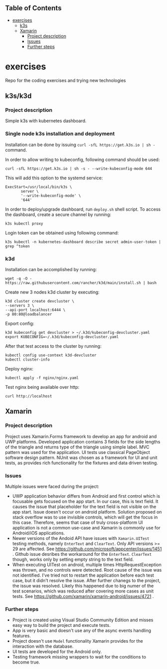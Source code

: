 ## Table of Contents
* [exercises](#exercises)
    * [k3s](#k3s)
    * [Xamarin](#xamarin)
        * [Project description](#project-description)
        * [Issues](#issues)
        * [Further steps](#further-steps)

# exercises
Repo for the coding exercises and trying new technologies

## k3s/k3d
### Project description
Simple k3s with kubernetes dashboard.

### Single node k3s installation and deployment
Installation can be done by issuing `curl -sfL https://get.k3s.io | sh -` command.

In order to allow writing to kubeconfig, following command should be used:
```
curl -sfL https://get.k3s.io | sh -s - --write-kubeconfig-mode 644
```
This will add this option to the systemd service:
```
ExecStart=/usr/local/bin/k3s \
       server \
       '--write-kubeconfig-mode' \
       '644'
 ```

In order to deploy/upgrade dashboard, run `deploy.sh` shell script.
To access the dashboard, create a secure channel by running:
```
k3s kubectl proxy
```

Login token can be obtained using following command:
```
k3s kubectl -n kubernetes-dashboard describe secret admin-user-token | grep ^token
```

### k3d

Installation can be accomplished by running:
```
wget -q -O - https://raw.githubusercontent.com/rancher/k3d/main/install.sh | bash
```

Create new 3 nodes k3d cluster by executing:
```
k3d cluster create devcluster \
--servers 3 \
--api-port localhost:6444 \
-p 80:80@loadbalancer
```

Export config:
```
k3d kubeconfig get devcluster > ~/.k3d/kubeconfig-devcluster.yaml
export KUBECONFIG=~/.k3d/kubeconfig-devcluster.yaml
```

After that test access to the cluster by running:
```
kubectl config use-context k3d-devcluster
kubectl cluster-info
```

Deploy nginx:
```
kubectl apply -f nginx/nginx.yaml
```

Test nginx being available over http:
```
curl http://localhost
```

## Xamarin
### Project description
Project uses Xamarin.Forms framework to develop an app for android and UWP platforms.
Developed application contains 3 fields for the side lengths of the triangle and returns
type of the triangle using simple label.
MVC pattern was used for the application. UI tests use classical PageObject software
design pattern.
NUnit was chosen as a framework for UI and unit tests, as provides rich functionality
for the fixtures and data driven testing.

### Issues
Multiple issues were faced during the project:
* UWP application behavior differs from Android and first control which is focusable gets focused on the app start. In our case, this is text field. It causes the issue that placeholder for the text field is not visible on the app start. Issue doesn't occur on android platform. Solution proposed on stack overflow was to use invisible controls, which will get the focus in this case. Therefore, seems that case of truly cross-platform UI application is not a common use-case and Xamarin is commonly use for Android/iOS applications.
* Newer versions of the Andoid API have issues with `Xamarin.UITest` testing methods, namely `EnterText` and `ClearText`. Only API versions >= 29 are affected. See https://github.com/microsoft/appcenter/issues/1451 . Github issue desribes the workaround for the `EnterText`. `ClearText` though, works only by setting empty string to the text field.
* When executing UITest on android, multiple times HttpRequestException was thrown, and no controls were detected. Root cause of the issue was not identified. I've tried not to restart the application before each test case, but it didn't resolve the issue. After further chanegs to the project, the issue was resolved. Likely this happened due to big numer of the test scenarios, which was reduced after covering more cases as unit tests. See https://github.com/xamarin/xamarin-android/issues/4721 .

### Further steps
* Project is created using Visual Studio Community Edition and misses easy way to build the project and execute tests.
* App is very basic and doesn't use any of the async events handling features.
* Project doesn't use `Model` functionality Xamarin provides for the interaction with the database.
* UI tests are developed for the Android only.
* Testing framework missing wrappers to wait for the conditions to become true.
